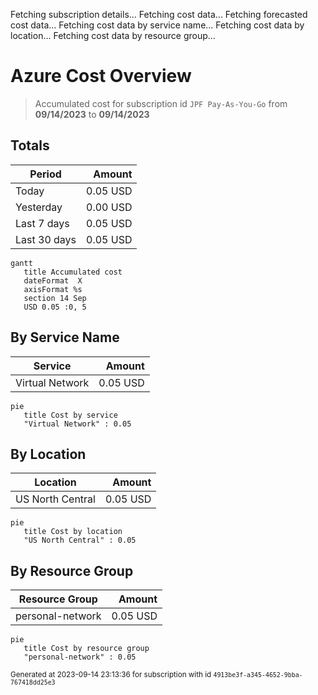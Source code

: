 Fetching subscription details...
Fetching cost data...
Fetching forecasted cost data...
Fetching cost data by service name...
Fetching cost data by location...
Fetching cost data by resource group...
# Azure Cost Overview

> Accumulated cost for subscription id `JPF Pay-As-You-Go` from **09/14/2023** to **09/14/2023**

## Totals

|Period|Amount|
|---|---:|
|Today|0.05 USD|
|Yesterday|0.00 USD|
|Last 7 days|0.05 USD|
|Last 30 days|0.05 USD|

```mermaid
gantt
   title Accumulated cost
   dateFormat  X
   axisFormat %s
   section 14 Sep
   USD 0.05 :0, 5
```

## By Service Name

|Service|Amount|
|---|---:|
|Virtual Network|0.05 USD|

```mermaid
pie
   title Cost by service
   "Virtual Network" : 0.05
```

## By Location

|Location|Amount|
|---|---:|
|US North Central|0.05 USD|

```mermaid
pie
   title Cost by location
   "US North Central" : 0.05
```

## By Resource Group

|Resource Group|Amount|
|---|---:|
|personal-network|0.05 USD|

```mermaid
pie
   title Cost by resource group
   "personal-network" : 0.05
```

<sup>Generated at 2023-09-14 23:13:36 for subscription with id `4913be3f-a345-4652-9bba-767418dd25e3`</sup>
